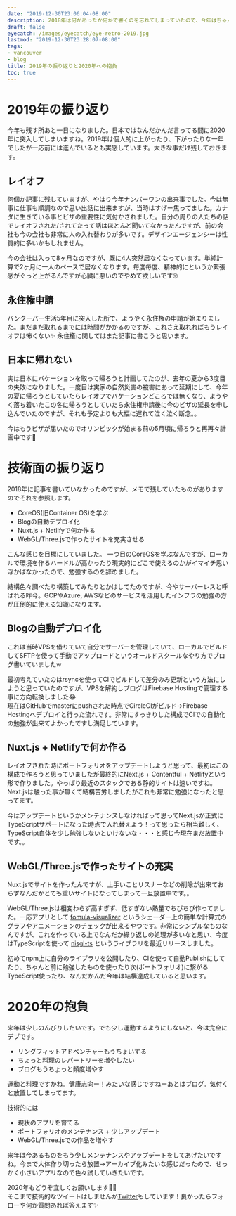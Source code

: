```yaml
---
date: "2019-12-30T23:06:04-08:00"
description: 2018年は何かあったか何かで書くのを忘れてしまっていたので、今年はちゃんと振り返って残しておきたい。
draft: false
eyecatch: /images/eyecatch/eye-retro-2019.jpg
lastmod: "2019-12-30T23:28:07-08:00"
tags:
- vancouver
- blog
title: 2019年の振り返りと2020年への抱負
toc: true
---
```


# 2019年の振り返り
今年も残す所あと一日になりました。日本ではなんだかんだ言ってる間に2020年に突入してしまいますね。2019年は個人的に上がったり、下がったりな一年でしたが一応前には進んでいるとも実感しています。大きな事だけ残しておきます。

## レイオフ
何個か記事に残していますが、やはり今年ナンバーワンの出来事でした。今は無事に仕事も順調なので思い出話に出来ますが、当時はすげー焦ってました。カナダに生きている事とビザの重要性に気付かされました。自分の周りの人たちの話でレイオフされた/されてたって話はほとんど聞いてなかったんですが、前の会社も今の会社も非常に人の入れ替わりが多いです。デザインエージェンシーは性質的に多いかもしれません。

今の会社は入って8ヶ月なのですが、既に4人突然居なくなっています。単純計算で2ヶ月に一人のペースで居なくなります。毎度毎度、精神的にというか緊張感がぐっと上がるんですが心臓に悪いのでやめて欲しいです🙄

## 永住権申請
バンクーバー生活5年目に突入した所で、ようやく永住権の申請が始まりました。まだまだ取れるまでには時間がかかるのですが、これさえ取れればもうレイオフは怖くない✨
永住権に関してはまた記事に書こうと思います。

## 日本に帰れない
実は日本にバケーションを取って帰ろうと計画してたのが、去年の夏から3度目の失敗になりました。一度目は実家の自然災害の被害にあって延期にして、今年の夏に帰ろうとしていたらレイオフでバケーションどころでは無くなり、ようやく落ち着いたこの冬に帰ろうとしていたら永住権申請後に今のビザの延長を申し込んでいたのですが、それも予定よりも大幅に遅れて泣く泣く断念。。

今はもうビザが届いたのでオリンピックが始まる前の5月頃に帰ろうと再再々計画中です🚀

# 技術面の振り返り
2018年に記事を書いていなかったのですが、メモで残していたものがありますのでそれを参照します。

- CoreOS(旧Container OS)を学ぶ
- Blogの自動デプロイ化
- Nuxt.js + Netlifyで何か作る
- WebGL/Three.jsで作ったサイトを充実させる

こんな感じを目標にしていました。
一つ目のCoreOSを学ぶなんですが、ローカルで環境を作るハードルが高かったり現実的にどこで使えるのかがイマイチ思い浮かばなかったので、勉強するのを辞めました。

結構色々調べたり構築してみたりとかはしてたのですが、今やサーバーレスと呼ばれる昨今。GCPやAzure, AWSなどのサービスを活用したインフラの勉強の方が圧倒的に使える知識になります。

## Blogの自動デプロイ化
これは当時VPSを借りていて自分でサーバーを管理していて、ローカルでビルドしてSFTPを使って手動でアップロードというオールドスクールなやり方でブログ書いていましたw

最初考えていたのはrsyncを使ってCIでビルドして差分のみ更新という方法にしようと思っていたのですが、VPSを解約しブログはFirebase Hostingで管理する事に方向転換しました😂   
現在はGitHubでmasterにpushされた時点でCircleCIがビルド->Firebase Hostingへデプロイと行った流れです。非常にすっきりした構成でCIでの自動化の勉強が出来てよかったですし満足しています。

## Nuxt.js + Netlifyで何か作る
レイオフされた時にポートフォリオをアップデートしようと思って、最初はこの構成で作ろうと思っていましたが最終的にNext.js + Contentful + Netlifyという形で作りました。やっぱり最近のスタックである静的サイトは速いですね。Next.jsは触った事が無くて結構苦労しましたがこれも非常に勉強になったと思ってます。

今はアップデートというかメンテナンスしなければって思ってNext.jsが正式にTypeScriptサポートになった時点で入れ替えよう！って思ったら相当難しく、TypeScript自体を少し勉強しないといけないな・・・と感じ今現在まだ放置中です。。

## WebGL/Three.jsで作ったサイトの充実
Nuxt.jsでサイトを作ったんですが、上手いことリスナーなどの削除が出来ておらずなんだかとても重いサイトになってしまって一旦放置中です。。

WebGL/Three.jsは相変わらず高すぎず、低すぎない熱量でちびちび作ってました。一応アプリとして [fomula-visualizer](https://nismit.github.io/fomula-visualizer/index.html) というシェーダー上の簡単な計算式のグラフやアニメーションのチェックが出来るやつです。非常にシンプルなものなんですが、これを作っている上でなんだか繰り返しの処理が多いなと思い、今度はTypeScriptを使って [nisgl-ts](https://www.npmjs.com/package/nisgl-ts) というライブラリを最近リリースしました。

初めてnpm上に自分のライブラリを公開したり、CIを使って自動Publishにしてたり、ちゃんと前に勉強したものを使ったり次(ポートフォリオ)に繋がるTypeScript使ったり、なんだかんだ今年は結構達成していると思います。

# 2020年の抱負
来年は少しのんびりしたいです。でも少し運動するようにしないと、今は完全にデブです。
- リングフィットアドベンチャーもうちょいする
- ちょっと料理のレパートリーを増やしたい
- ブログもうちょっと頻度増やす

運動と料理ですかね。健康志向ー！みたいな感じですねーあとはブログ。気付くと放置してしまってます。

技術的には
- 現状のアプリを育てる
- ポートフォリオのメンテナンス + 少しアップデート
- WebGL/Three.jsでの作品を増やす

来年は今あるものをもう少しメンテナンスやアップデートをしてあげたいですね。今まで大体作り切ったら放置->アーカイブ化みたいな感じだったので、せっかく小さいアプリなので色々試していきたいです。

2020年もどうぞ宜しくお願いします🙇‍♂️   
そこまで技術的なツイートはしませんが[Twitter](https://twitter.com/nismit_)もしています！良かったらフォローや何か質問あれば答えます✨
